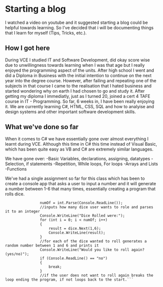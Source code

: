 # Starting a blog

I watched a video on youtube and it suggested starting a blog could be helpful towards learning. So I've decided that i will be documenting things that I learn for myself (Tips, Tricks, etc.).

## How I got here

During VCE I studied IT and Software Development, did okay score wise due to unwillingness towards learning when I was that age but I really enjoyed the programming aspect of the units. After high school I went and did a Diploma in Business with the initial intention to continue on the next year into the degree course. However, after failing and repeating one of the subjects in that course I came to the realisation that I hated business and started wondering why on earth I had chosen to go and study it. After getting my diploma I immediatly, just as I turned 20, joined a cert 4 TAFE course in IT - Programming. So far, 6 weeks in, I have been really enjoying it. We are currently learning C#, HTML, CSS, SQL and how to analyise and design systems and other important software development skills.

## What we've done so far

When it comes to C# we have essentially gone over almost everything I learnt during VCE. Although this time in C# this time instead of Visual Basic, which has been quite easy as VB and C# are extremely similar languages.

We have gone over:
-Basic Variables, declarations, assigning, datatypes
-Selection, if statements
-Repetition, While loops, For loops
-Arrays and Lists
-Functions

We've had a single assignment so far for this class which has been to create a console app that asks a user to input a number and it will generate a number between 1-6 that many times, essentially creating a program that rolls dice.

```Console.WriteLine("How many Dice would you like to roll?");
                numOf = int.Parse(Console.ReadLine());
                //inputs how many dice user wants to role and parses it to an integer
                Console.WriteLine("Dice Rolled were:");
                for (int i = 0; i < numOf; i++)
                {
                    result = dice.Next(1,6);
                    Console.WriteLine(result);
                }
                //for each of the dice wanted to roll generates a random number between 1 and 6 and prints it
                Console.WriteLine("Would you like to roll again? (yes/no)");
                if (Console.ReadLine() == "no")
                {
                    break;
                }
                //if the user does not want to roll again breaks the loop ending the program, if not loops back to the start.```